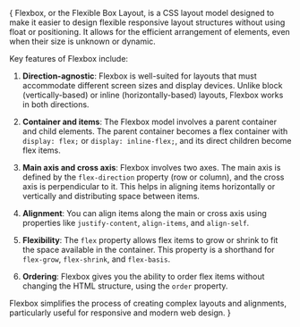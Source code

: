 {
  Flexbox, or the Flexible Box Layout, is a CSS layout model designed to make it easier to design flexible responsive layout structures without using float or positioning. It allows for the efficient arrangement of elements, even when their size is unknown or dynamic.

Key features of Flexbox include:

1. **Direction-agnostic**: Flexbox is well-suited for layouts that must accommodate different screen sizes and display devices. Unlike block (vertically-based) or inline (horizontally-based) layouts, Flexbox works in both directions.

2. **Container and items**: The Flexbox model involves a parent container and child elements. The parent container becomes a flex container with `display: flex;` or `display: inline-flex;`, and its direct children become flex items.

3. **Main axis and cross axis**: Flexbox involves two axes. The main axis is defined by the `flex-direction` property (row or column), and the cross axis is perpendicular to it. This helps in aligning items horizontally or vertically and distributing space between items.

4. **Alignment**: You can align items along the main or cross axis using properties like `justify-content`, `align-items`, and `align-self`.

5. **Flexibility**: The `flex` property allows flex items to grow or shrink to fit the space available in the container. This property is a shorthand for `flex-grow`, `flex-shrink`, and `flex-basis`.

6. **Ordering**: Flexbox gives you the ability to order flex items without changing the HTML structure, using the `order` property.

Flexbox simplifies the process of creating complex layouts and alignments, particularly useful for responsive and modern web design.
}